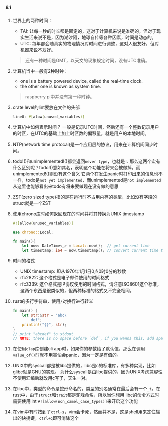 ##### 9.1
1. 世界上的两种时间：
   * TAI: 让每一秒的时长都是固定的，这对于计算机来说是准确的，但对于现实生活来说不是，因为潮汐阿，地球自传等各种因素，时间是动态的。
   * UTC: 每年都会随真实的物理情况对时间进行调整，这对人很友好，但对机器来说不友好。
   > 还有一种时间是GMT，以天文的现象规定时间，没有UTC准确。

2. 计算机当中一般有2种时钟：
   * one is a battery powered device, called the real-time clock.
   * the other one is known as system time.
   > raspberry pi中并没有第一种时钟。

3. crate level的lint要放在文件的头部
   ```rust
   line0: #[alow(unused_variables)]
   ```
4. 计算机中如何表示时间？
   一般是记录UTC时间，然后还有一个整数记录用户的时区，在UTC的基础上加上时区数的偏移量，就是用户的本地时间。

5. NTP(network time protocal)是一个应用层的协议，用来在计算机间同步时间。 

6. todo!()和unimplemented!()都会返回`never type`，也就是`!`.
   那么这两个宏有什么区别呢？todo!()意如其名，表明这个功能在将来会被做掉，而unimplemented!()则没有这个含义 
   它两个在发生panic时打印出来的信息也不一样，todo是`not yet implemented`，而unimplemented是`not implemented`
   从这里也能够看出来todo有将来要做现在没有做的意思

7. ZST(zero sized type)指的是在运行时不占用内存的类型，比如没有字段的struct就是一个ZST

8. 使用chrono库时如何返回现在的时间并将其转换为UNIX timestamp
   ```rust
   #![allow(unused_variables)]

   use chrono::Local;

   fn main(){
       let now: DateTime<_> = Local::now();  // get current time
	   let timestamp: i64 = now.timestamp(); // convert current time to UNIX timestamp
   ```

10. 时间的格式
    * UNIX timestamp: 即从1970年1月1日0点0时0分的秒数
	* rfc2822: 这个格式是电子邮件使用的时间格式
	* rfc3339: 这个格式是IP协议使用的时间格式，请注意ISO8601这个标准，这两个东西是很类似的，但两种标准的格式又不完全相同。

11. rust的多行字符串，使用`/`对换行进行转义
    ```rust
	fn main() {
	    let str:&str = "abc\
		    def";
	    println!("{}", str);
	}
	// print "abcdef" to stdout
	// NOTE: there is no space before `def`, if you wanna this, add spaces beween `abc` and `\`
	```

12. 在使用`clap`库创建cli app时，如果你的参数给了默认值，那么在调用`value_of()`时就不用害怕会panic，因为一定是有值的。

13. UNIX中的syscall都是被libc提供的，libc是c的标准库，有多种实现，比如glibc就是GNU的实现。
    为什么syscall是由libc提供的，因为UNIX考虑兼容性不使用汇编后就改用c写了，天生一对。

14. 在libc中，类型的命令是蛇形命名的，类型的别名通常在最后会有一个`_t`。在rust中，由于`struct`和`trait`都是驼峰命名，所以当你想用
    libc的命令方式时需要使用lint `#![allow(non_camel_case_types)]`来开启这个功能

15. 在vim中有时按到了`ctrl+s`，vim会卡死，然而并不是，这是shell用来冻住输出的快捷键，`ctrl+q`即可消除这个
